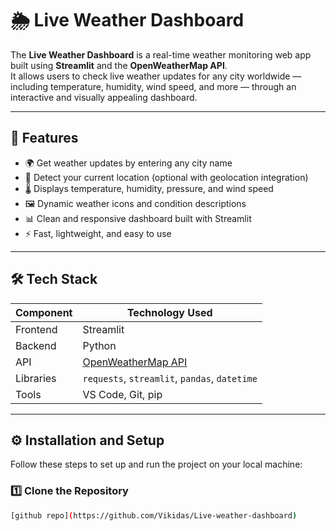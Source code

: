 # 🌦️ Live Weather Dashboard 

The **Live Weather Dashboard** is a real-time weather monitoring web app built using **Streamlit** and the **OpenWeatherMap API**.  
It allows users to check live weather updates for any city worldwide — including temperature, humidity, wind speed, and more — through an interactive and visually appealing dashboard.

---

## 🚀 Features

- 🌍 Get weather updates by entering any city name  
- 📍 Detect your current location (optional with geolocation integration)  
- 🌡️ Displays temperature, humidity, pressure, and wind speed  
- 🖼️ Dynamic weather icons and condition descriptions  
- 📊 Clean and responsive dashboard built with Streamlit  
- ⚡ Fast, lightweight, and easy to use  

---

## 🛠️ Tech Stack

| Component | Technology Used |
|------------|-----------------|
| Frontend | Streamlit |
| Backend | Python |
| API | [OpenWeatherMap API](https://openweathermap.org/api) |
| Libraries | `requests`, `streamlit`, `pandas`, `datetime` |
| Tools | VS Code, Git, pip |

---

## ⚙️ Installation and Setup

Follow these steps to set up and run the project on your local machine:

### 1️⃣ Clone the Repository
```bash
[github repo](https://github.com/Vikidas/Live-weather-dashboard)
